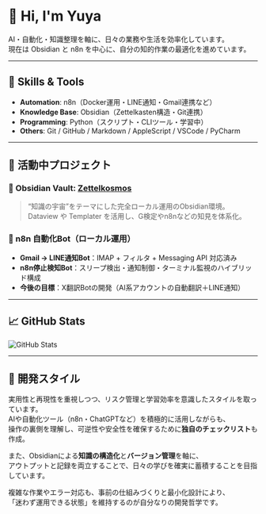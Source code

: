 # 👋 Hi, I'm Yuya

AI・自動化・知識整理を軸に、日々の業務や生活を効率化しています。  
現在は Obsidian と n8n を中心に、自分の知的作業の最適化を進めています。

---

## 🔧 Skills & Tools

- **Automation**: n8n（Docker運用・LINE通知・Gmail連携など）
- **Knowledge Base**: Obsidian（Zettelkasten構造・Git連携）
- **Programming**: Python（スクリプト・CLIツール・学習中）
- **Others**: Git / GitHub / Markdown / AppleScript / VSCode / PyCharm

---

## 🚧 活動中プロジェクト

### 🧠 Obsidian Vault: [Zettelkosmos](https://github.com/deep-dev-yuya/Zettelkosmos)
> “知識の宇宙”をテーマにした完全ローカル運用のObsidian環境。Dataview や Templater を活用し、G検定やn8nなどの知見を体系化。

### 🤖 n8n 自動化Bot（ローカル運用）
- **Gmail → LINE通知Bot**：IMAP + フィルタ + Messaging API 対応済み  
- **n8n停止検知Bot**：スリープ検出・通知制御・ターミナル監視のハイブリッド構成  
- **今後の目標**：X翻訳Botの開発（AI系アカウントの自動翻訳＋LINE通知）

---

## 📈 GitHub Stats

![GitHub Stats](https://github-readme-stats.vercel.app/api?username=deep-dev-yuya&show_icons=true&theme=default)

---

## 🧩 開発スタイル

実用性と再現性を重視しつつ、リスク管理と学習効率を意識したスタイルを取っています。  
AIや自動化ツール（n8n・ChatGPTなど）を積極的に活用しながらも、  
操作の裏側を理解し、可逆性や安全性を確保するために**独自のチェックリスト**も作成。  

また、Obsidianによる**知識の構造化**と**バージョン管理**を軸に、  
アウトプットと記録を両立することで、日々の学びを確実に蓄積することを目指しています。  

複雑な作業やエラー対応も、事前の仕組みづくりと最小化設計により、  
「迷わず運用できる状態」を維持するのが自分なりの開発哲学です。
